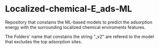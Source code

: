 # Localized-chemical-E_ads-ML
Repository that constains the ML-based models to predict the adsorption energy with the surrounding localized chemical enviroments features.

The Folders' name that constains the string "_v2" are refered to the model that excludes the top adsorption sites.
